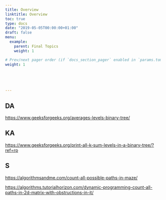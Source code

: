 ```yaml
---
title: Overview
linktitle: Overview
toc: true
type: docs
date: "2019-05-05T00:00:00+01:00"
draft: false
menu:
  example:
    parent: Final Topics
    weight: 1

# Prev/next pager order (if `docs_section_pager` enabled in `params.toml`)
weight: 1





---
```


## DA

https://www.geeksforgeeks.org/averages-levels-binary-tree/

## KA

https://www.geeksforgeeks.org/print-all-k-sum-levels-in-a-binary-tree/?ref=rp

## S

https://algorithmsandme.com/count-all-possible-paths-in-maze/

https://algorithms.tutorialhorizon.com/dynamic-programming-count-all-paths-in-2d-matrix-with-obstructions-in-it/

